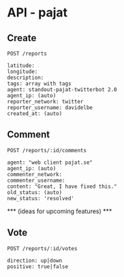 # API - pajat

## Create

    POST /reports

    latitude:
    longitude:
    description:
    tags: array with tags
    agent: standout-pajat-twitterbot 2.0
    agent_ip: (auto)
    reporter_network: twitter
    reporter_username: davidelbe
    created_at: (auto)

## Comment

    POST /reports/:id/comments

    agent: "web client pajat.se"
    agent_ip: (auto)
    commenter_network:
    commenter_username:
    content: "Great, I have fixed this."
    old_status: (auto)
    new_status: 'resolved'

*** (ideas for upcoming features) ***

## Vote

    POST /reports/:id/votes

    direction: up|down
    positive: true|false
